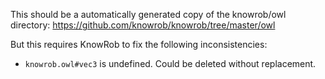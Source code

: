 This should be a automatically generated copy of the knowrob/owl directory: https://github.com/knowrob/knowrob/tree/master/owl

But this requires KnowRob to fix the following inconsistencies:
* `knowrob.owl#vec3` is undefined. Could be deleted without replacement.

